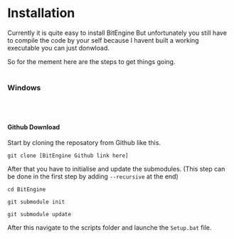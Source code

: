 # Installation

Currently it is quite easy to install BitEngine
But unfortunately you still have to compile the code by your self because I havent built a working executable you can just donwload.

So for the mement here are the steps to get things going.
<br></br>
### Windows
<br></br>
#### Github Download

Start by cloning the reposatory from Github like this.

```
git clone [BitEngine Github link here]
```

After that you have to initialise and update the submodules. (This step can be done in the first step by adding ```--recursive``` at the end)

```
cd BitEngine

git submodule init

git submodule update
```

After this navigate to the scripts folder and launche the ```Setup.bat``` file.